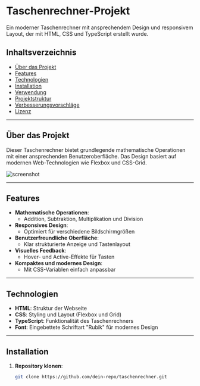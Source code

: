 # Taschenrechner-Projekt

Ein moderner Taschenrechner mit ansprechendem Design und responsivem Layout, der mit HTML, CSS und TypeScript erstellt wurde.

## Inhaltsverzeichnis

- [Über das Projekt](#über-das-projekt)
- [Features](#features)
- [Technologien](#technologien)
- [Installation](#installation)
- [Verwendung](#verwendung)
- [Projektstruktur](#projektstruktur)
- [Verbesserungsvorschläge](#verbesserungsvorschläge)
- [Lizenz](#lizenz)

---

## Über das Projekt

Dieser Taschenrechner bietet grundlegende mathematische Operationen mit einer ansprechenden Benutzeroberfläche. Das Design basiert auf modernen Web-Technologien wie Flexbox und CSS-Grid.

![screenshot](./public/bild.png.png)

---

## Features

- **Mathematische Operationen**:
  - Addition, Subtraktion, Multiplikation und Division
- **Responsives Design**:
  - Optimiert für verschiedene Bildschirmgrößen
- **Benutzerfreundliche Oberfläche**:
  - Klar strukturierte Anzeige und Tastenlayout
- **Visuelles Feedback**:
  - Hover- und Active-Effekte für Tasten
- **Kompaktes und modernes Design**:
  - Mit CSS-Variablen einfach anpassbar

---

## Technologien

- **HTML**: Struktur der Webseite
- **CSS**: Styling und Layout (Flexbox und Grid)
- **TypeScript**: Funktionalität des Taschenrechners
- **Font**: Eingebettete Schriftart "Rubik" für modernes Design

---

## Installation

1. **Repository klonen**:
   ```bash
   git clone https://github.com/dein-repo/taschenrechner.git